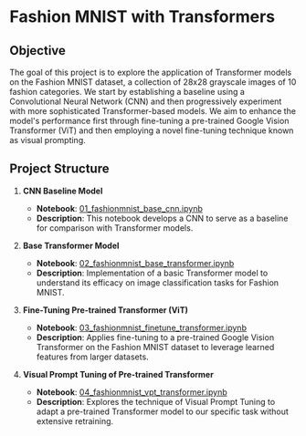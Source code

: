 # Fashion MNIST with Transformers

## Objective
The goal of this project is to explore the application of Transformer models on the Fashion MNIST dataset, a collection of 28x28 grayscale images of 10 fashion categories. We start by establishing a baseline using a Convolutional Neural Network (CNN) and then progressively experiment with more sophisticated Transformer-based models. We aim to enhance the model's performance first through fine-tuning a pre-trained Google Vision Transformer (ViT) and then employing a novel fine-tuning technique known as visual prompting.

## Project Structure

1. **CNN Baseline Model**
   - **Notebook**: [01_fashionmnist_base_cnn.ipynb](01_fashionmnist_base_cnn.ipynb)
   - **Description**: This notebook develops a CNN to serve as a baseline for comparison with Transformer models.

2. **Base Transformer Model**
   - **Notebook**: [02_fashionmnist_base_transformer.ipynb](02_fashionmnist_base_transformer.ipynb)
   - **Description**: Implementation of a basic Transformer model to understand its efficacy on image classification tasks for Fashion MNIST.

3. **Fine-Tuning Pre-trained Transformer (ViT)**
   - **Notebook**: [03_fashionmnist_finetune_transformer.ipynb](03_fashionmnist_finetune_transformer.ipynb)
   - **Description**: Applies fine-tuning to a pre-trained Google Vision Transformer on the Fashion MNIST dataset to leverage learned features from larger datasets.

4. **Visual Prompt Tuning of Pre-trained Transformer**
   - **Notebook**: [04_fashionmnist_vpt_transformer.ipynb](04_fashionmnist_vpt_transformer.ipynb)
   - **Description**: Explores the technique of Visual Prompt Tuning to adapt a pre-trained Transformer model to our specific task without extensive retraining.


